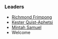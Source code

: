 ### Leaders

* [Richmond Frimpong](mailto:richmond.frimpong@owasp.org)
* [Kester Quist-Aphetsi](mailto:kester.quistaphetsi@owasp.org)
* [Mintah Samuel](mailto:mintah.samuel@owasp.org)
* Welcome
